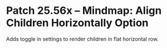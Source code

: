 # Patch 25.56x – Mindmap: Align Children Horizontally Option

Adds toggle in settings to render children in flat horizontal row.
